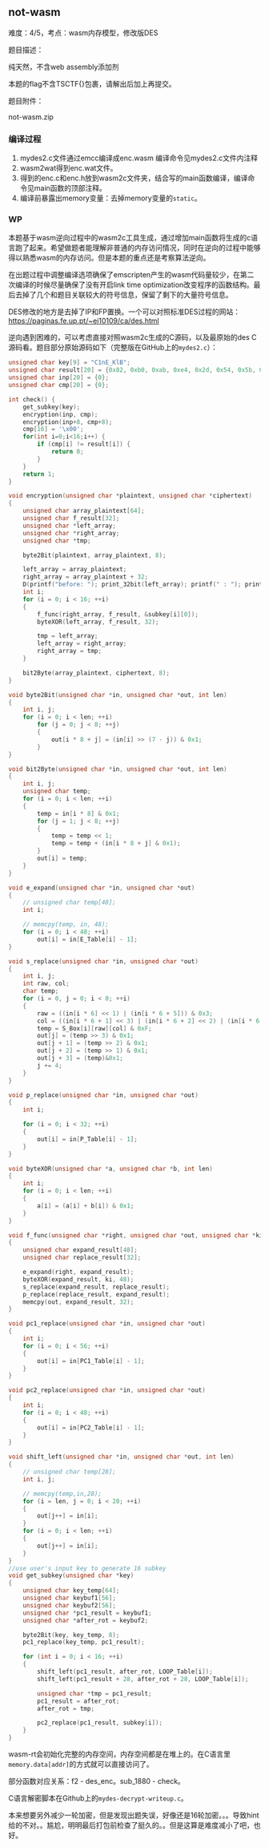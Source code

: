 ## not-wasm

难度：4/5，考点：wasm内存模型，修改版DES

题目描述：

纯天然，不含web assembly添加剂

本题的flag不含TSCTF{}包裹，请解出后加上再提交。

题目附件：

not-wasm.zip



### 编译过程

1. mydes2.c文件通过emcc编译成enc.wasm 编译命令见mydes2.c文件内注释
2. wasm2wat得到enc.wat文件。
3. 得到的enc.c和enc.h放到wasm2c文件夹，结合写的main函数编译，编译命令见main函数的顶部注释。
4. 编译前暴露出memory变量：去掉memory变量的`static`。



### WP

本题基于wasm逆向过程中的wasm2c工具生成，通过增加main函数将生成的c语言跑了起来。希望做题者能理解非普通的内存访问情况，同时在逆向的过程中能够得以熟悉wasm的内存访问。但是本题的重点还是考察算法逆向。

在出题过程中调整编译选项确保了emscripten产生的wasm代码量较少，在第二次编译的时候尽量确保了没有开启link time optimization改变程序的函数结构。最后去掉了几个和题目关联较大的符号信息，保留了剩下的大量符号信息。

DES修改的地方是去掉了IP和FP置换。一个可以对照标准DES过程的网站：https://paginas.fe.up.pt/~ei10109/ca/des.html 

逆向遇到困难的，可以考虑直接对照wasm2c生成的C源码，以及最原始的des C源码看。题目部分原始源码如下（完整版在GitHub上的`mydes2.c`）：

```c
unsigned char key[9] = "C1nE_KlB";
unsigned char result[20] = {0x82, 0xb0, 0xab, 0xe4, 0x2d, 0x54, 0x5b, 0x2b, 0xd7, 0xf2, 0x54, 0xb8, 0x1f, 0x1b, 0xc7, 0x92, 0x00};
unsigned char inp[20] = {0};
unsigned char cmp[20] = {0};

int check() {
    get_subkey(key);
    encryption(inp, cmp);
    encryption(inp+8, cmp+8);
    cmp[16] = '\x00';
    for(int i=0;i<16;i++) {
        if (cmp[i] != result[i]) {
            return 0;
        }
    }
    return 1;
}

void encryption(unsigned char *plaintext, unsigned char *ciphertext)
{
    unsigned char array_plaintext[64];
    unsigned char f_result[32];
    unsigned char *left_array;
    unsigned char *right_array;
    unsigned char *tmp;

    byte2Bit(plaintext, array_plaintext, 8);

    left_array = array_plaintext;
    right_array = array_plaintext + 32;
    D(printf("before: "); print_32bit(left_array); printf(" : "); print_32bit(right_array); printf("\n");)
    int i;
    for (i = 0; i < 16; ++i)
    {
        f_func(right_array, f_result, &subkey[i][0]);
        byteXOR(left_array, f_result, 32);

        tmp = left_array;
        left_array = right_array;
        right_array = tmp;
    }

    bit2Byte(array_plaintext, ciphertext, 8);
}

void byte2Bit(unsigned char *in, unsigned char *out, int len)
{
    int i, j;
    for (i = 0; i < len; ++i)
        for (j = 0; j < 8; ++j)
        {
            out[i * 8 + j] = (in[i] >> (7 - j)) & 0x1;
        }
}

void bit2Byte(unsigned char *in, unsigned char *out, int len)
{
    int i, j;
    unsigned char temp;
    for (i = 0; i < len; ++i)
    {
        temp = in[i * 8] & 0x1;
        for (j = 1; j < 8; ++j)
        {
            temp = temp << 1;
            temp = temp + (in[i * 8 + j] & 0x1);
        }
        out[i] = temp;
    }
}

void e_expand(unsigned char *in, unsigned char *out)
{
    // unsigned char temp[48];
    int i;

    // memcpy(temp, in, 48);
    for (i = 0; i < 48; ++i)
        out[i] = in[E_Table[i] - 1];
}

void s_replace(unsigned char *in, unsigned char *out)
{
    int i, j;
    int raw, col;
    char temp;
    for (i = 0, j = 0; i < 8; ++i)
    {
        raw = ((in[i * 6] << 1) | (in[i * 6 + 5])) & 0x3;                                                   //高低两位
        col = ((in[i * 6 + 1] << 3) | (in[i * 6 + 2] << 2) | (in[i * 6 + 3] << 1) | (in[i * 6 + 4])) & 0xF; //中间四位
        temp = S_Box[i][raw][col] & 0xF;
        out[j] = (temp >> 3) & 0x1;
        out[j + 1] = (temp >> 2) & 0x1;
        out[j + 2] = (temp >> 1) & 0x1;
        out[j + 3] = (temp)&0x1;
        j += 4;
    }
}

void p_replace(unsigned char *in, unsigned char *out)
{
    int i;

    for (i = 0; i < 32; ++i)
    {
        out[i] = in[P_Table[i] - 1];
    }
}

void byteXOR(unsigned char *a, unsigned char *b, int len)
{
    int i;
    for (i = 0; i < len; ++i)
    {
        a[i] = (a[i] + b[i]) & 0x1;
    }
}

void f_func(unsigned char *right, unsigned char *out, unsigned char *ki)
{
    unsigned char expand_result[48];
    unsigned char replace_result[32];

    e_expand(right, expand_result);
    byteXOR(expand_result, ki, 48);
    s_replace(expand_result, replace_result);
    p_replace(replace_result, expand_result);
    memcpy(out, expand_result, 32);
}

void pc1_replace(unsigned char *in, unsigned char *out)
{
    int i;
    for (i = 0; i < 56; ++i)
    {
        out[i] = in[PC1_Table[i] - 1];
    }
}

void pc2_replace(unsigned char *in, unsigned char *out)
{
    int i;
    for (i = 0; i < 48; ++i)
    {
        out[i] = in[PC2_Table[i] - 1];
    }
}

void shift_left(unsigned char *in, unsigned char *out, int len)
{
    // unsigned char temp[28];
    int i, j;

    // memcpy(temp,in,28);
    for (i = len, j = 0; i < 28; ++i)
    {
        out[j++] = in[i];
    }
    for (i = 0; i < len; ++i)
    {
        out[j++] = in[i];
    }
}
//use user's input key to generate 16 subkey
void get_subkey(unsigned char *key)
{
    unsigned char key_temp[64];
    unsigned char keybuf1[56];
    unsigned char keybuf2[56];
    unsigned char *pc1_result = keybuf1;
    unsigned char *after_rot = keybuf2;

    byte2Bit(key, key_temp, 8);
    pc1_replace(key_temp, pc1_result);

    for (int i = 0; i < 16; ++i)
    {
        shift_left(pc1_result, after_rot, LOOP_Table[i]);
        shift_left(pc1_result + 28, after_rot + 28, LOOP_Table[i]);

        unsigned char *tmp = pc1_result;
        pc1_result = after_rot;
        after_rot = tmp;

        pc2_replace(pc1_result, subkey[i]);
    }
}
```

wasm-rt会初始化完整的内存空间，内存空间都是在堆上的。在C语言里`memory.data[addr]`的方式就可以直接访问了。

部分函数对应关系：f2 - des_enc。sub_1880 - check。

C语言解密脚本在Github上的`mydes-decrypt-writeup.c`。

本来想要另外减少一轮加密，但是发现出题失误，好像还是16轮加密。。。导致hint给的不对。。尴尬，明明最后打包前检查了挺久的。。但是这算是难度减小了吧，也好。

